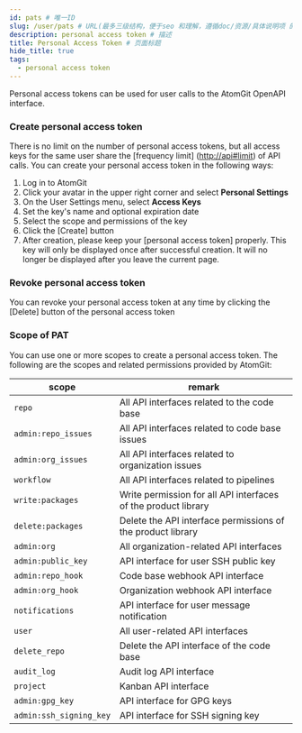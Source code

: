```yaml
---
id: pats # 唯一ID
slug: /user/pats # URL(最多三级结构，便于seo 和理解，遵循doc/资源/具体说明项 的原则)
description: personal access token # 描述
title: Personal Access Token # 页面标题
hide_title: true
tags:
  - personal access token
---
```


Personal access tokens can be used for user calls to the AtomGit OpenAPI interface.

### Create personal access token

There is no limit on the number of personal access tokens, but all access keys for the same user share the [frequency limit] (<http://api#limit>) of API calls. You can create your personal access token in the following ways:

1. Log in to AtomGit
1. Click your avatar in the upper right corner and select **Personal Settings**
1. On the User Settings menu, select **Access Keys**
1. Set the key's name and optional expiration date
1. Select the scope and permissions of the key
1. Click the [Create] button
1. After creation, please keep your [personal access token] properly. This key will only be displayed once after successful creation. It will no longer be displayed after you leave the current page.

### Revoke personal access token

You can revoke your personal access token at any time by clicking the [Delete] button of the personal access token

### Scope of PAT

You can use one or more scopes to create a personal access token. The following are the scopes and related permissions provided by AtomGit:

| scope | remark |
| --- | --- |
| `repo` | All API interfaces related to the code base |
| `admin:repo_issues` | All API interfaces related to code base issues |
| `admin:org_issues` | All API interfaces related to organization issues |
| `workflow` | All API interfaces related to pipelines |
| `write:packages` | Write permission for all API interfaces of the product library |
| `delete:packages` | Delete the API interface permissions of the product library |
| `admin:org` | All organization-related API interfaces |
| `admin:public_key` | API interface for user SSH public key |
| `admin:repo_hook` | Code base webhook API interface |
| `admin:org_hook` | Organization webhook API interface |
| `notifications` | API interface for user message notification |
| `user` | All user-related API interfaces |
| `delete_repo` | Delete the API interface of the code base |
| `audit_log` | Audit log API interface |
| `project` | Kanban API interface |
| `admin:gpg_key` | API interface for GPG keys |
| `admin:ssh_signing_key` | API interface for SSH signing key |
